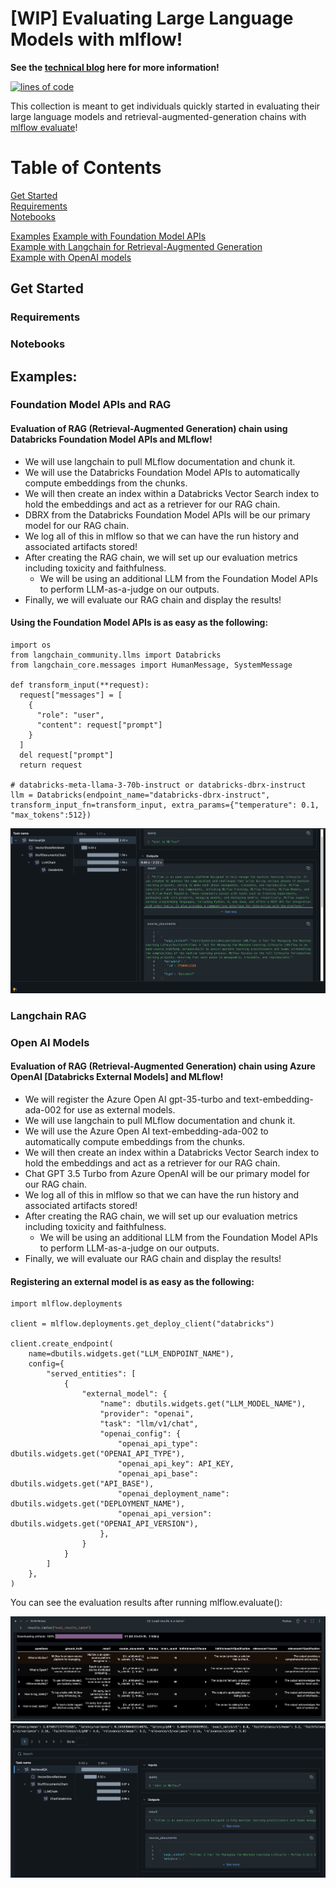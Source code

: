 
# [WIP] Evaluating Large Language Models with mlflow!

__See the [technical blog](https://community.databricks.com/t5/technical-blog/mlops-gym-evaluating-large-language-models-with-mlflow/ba-p/72815) here for more information!__


[![lines of code](https://tokei.rs/b1/github.com/willsmithDB/llm-evaluation-mlflow)]([https://codecov.io/github.com/willsmithDB/llm-evaluation-mlflow](https://github.com/willsmithDB/llm-evaluation-mlflow))

This collection is meant to get individuals quickly started in evaluating their large language models and retrieval-augmented-generation chains with [mlflow evaluate](https://mlflow.org/docs/latest/llms/llm-evaluate/index.html)!

# Table of Contents 

[Get Started](#get-started)  
[Requirements](#requirements)  
[Notebooks](#notebooks)  

[Examples](#examples)
[Example with Foundation Model APIs](#foundation-model-apis-and-rag)  
[Example with Langchain for Retrieval-Augmented Generation](#langchain-rag)  
[Example with OpenAI models](#open-ai-models)

## Get Started

### Requirements
### Notebooks

## Examples:  

### Foundation Model APIs and RAG

#### Evaluation of RAG (Retrieval-Augmented Generation) chain using Databricks Foundation Model APIs and MLflow!

- We will use langchain to pull MLflow documentation and chunk it. 
- We will use the Databricks Foundation Model APIs to automatically compute embeddings from the chunks. 
- We will then create an index within a Databricks Vector Search index to hold the embeddings and act as a retriever for our RAG chain. 
- DBRX from the Databricks Foundation Model APIs will be our primary model for our RAG chain.
- We log all of this in mlflow so that we can have the run history and associated artifacts stored!
- After creating the RAG chain, we will set up our evaluation metrics including toxicity and faithfulness. 
  - We will be using an additional LLM from the Foundation Model APIs to perform LLM-as-a-judge on our outputs. 
- Finally, we will evaluate our RAG chain and display the results! 

#### Using the Foundation Model APIs is as easy as the following:

```
import os
from langchain_community.llms import Databricks
from langchain_core.messages import HumanMessage, SystemMessage

def transform_input(**request):
  request["messages"] = [
    {
      "role": "user",
      "content": request["prompt"]
    }
  ]
  del request["prompt"]
  return request

# databricks-meta-llama-3-70b-instruct or databricks-dbrx-instruct
llm = Databricks(endpoint_name="databricks-dbrx-instruct", transform_input_fn=transform_input, extra_params={"temperature": 0.1, "max_tokens":512})
```

![Result Table](./img/RAG_results.png)
### Langchain RAG



### Open AI Models 

#### Evaluation of RAG (Retrieval-Augmented Generation) chain using Azure OpenAI [Databricks External Models] and MLflow!

- We will register the Azure Open AI gpt-35-turbo and text-embedding-ada-002 for use as external models.
- We will use langchain to pull MLflow documentation and chunk it. 
- We will use the Azure Open AI text-embedding-ada-002 to automatically compute embeddings from the chunks. 
- We will then create an index within a Databricks Vector Search index to hold the embeddings and act as a retriever for our RAG chain. 
- Chat GPT 3.5 Turbo from Azure OpenAI will be our primary model for our RAG chain.
- We log all of this in mlflow so that we can have the run history and associated artifacts stored!
- After creating the RAG chain, we will set up our evaluation metrics including toxicity and faithfulness. 
  - We will be using an additional LLM from the Foundation Model APIs to perform LLM-as-a-judge on our outputs. 
- Finally, we will evaluate our RAG chain and display the results! 

#### Registering an external model is as easy as the following:

```
import mlflow.deployments

client = mlflow.deployments.get_deploy_client("databricks")

client.create_endpoint(
    name=dbutils.widgets.get("LLM_ENDPOINT_NAME"),
    config={
        "served_entities": [
            {
                "external_model": {
                    "name": dbutils.widgets.get("LLM_MODEL_NAME"),
                    "provider": "openai",
                    "task": "llm/v1/chat",
                    "openai_config": {
                        "openai_api_type": dbutils.widgets.get("OPENAI_API_TYPE"),
                        "openai_api_key": API_KEY,
                        "openai_api_base": dbutils.widgets.get("API_BASE"),
                        "openai_deployment_name": dbutils.widgets.get("DEPLOYMENT_NAME"),
                        "openai_api_version": dbutils.widgets.get("OPENAI_API_VERSION"),
                    },
                }
            }
        ]
    },
)
```

You can see the evaluation results after running mlflow.evaluate():

![Result Table](./img/external_model_table.png)
![Cell UI](./img/external_model_cell.png)